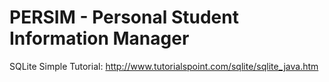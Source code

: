 PERSIM - Personal Student Information Manager
=============================================

SQLite Simple Tutorial: http://www.tutorialspoint.com/sqlite/sqlite_java.htm
